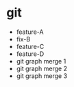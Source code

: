# git
 - feature-A
 - fix-B
 - feature-C
 - feature-D
 - git graph merge 1
 - git graph merge 2
 - git graph merge 3
